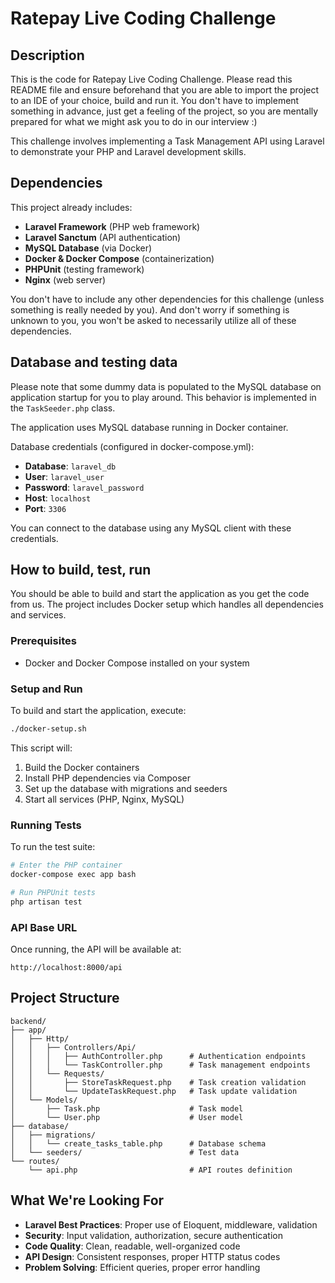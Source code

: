 # Ratepay Live Coding Challenge

## Description
This is the code for Ratepay Live Coding Challenge. Please read this README file and ensure beforehand that you are able to import the project to an IDE of your choice, build and run it. You don't have to implement something in advance, just get a feeling of the project, so you are mentally prepared for what we might ask you to do in our interview :)

This challenge involves implementing a Task Management API using Laravel to demonstrate your PHP and Laravel development skills.

## Dependencies
This project already includes:

- **Laravel Framework** (PHP web framework)
- **Laravel Sanctum** (API authentication)
- **MySQL Database** (via Docker)
- **Docker & Docker Compose** (containerization)
- **PHPUnit** (testing framework)
- **Nginx** (web server)

You don't have to include any other dependencies for this challenge (unless something is really needed by you). And don't worry if something is unknown to you, you won't be asked to necessarily utilize all of these dependencies.

## Database and testing data
Please note that some dummy data is populated to the MySQL database on application startup for you to play around. This behavior is implemented in the `TaskSeeder.php` class.

The application uses MySQL database running in Docker container.

Database credentials (configured in docker-compose.yml):
- **Database**: `laravel_db`
- **User**: `laravel_user` 
- **Password**: `laravel_password`
- **Host**: `localhost`
- **Port**: `3306`

You can connect to the database using any MySQL client with these credentials.

## How to build, test, run
You should be able to build and start the application as you get the code from us. The project includes Docker setup which handles all dependencies and services.

### Prerequisites
- Docker and Docker Compose installed on your system

### Setup and Run
To build and start the application, execute:
```bash
./docker-setup.sh
```

This script will:
1. Build the Docker containers
2. Install PHP dependencies via Composer
3. Set up the database with migrations and seeders
4. Start all services (PHP, Nginx, MySQL)

### Running Tests
To run the test suite:
```bash
# Enter the PHP container
docker-compose exec app bash

# Run PHPUnit tests
php artisan test
```

### API Base URL
Once running, the API will be available at:
```
http://localhost:8000/api
```

## Project Structure

```
backend/
├── app/
│   ├── Http/
│   │   ├── Controllers/Api/
│   │   │   ├── AuthController.php      # Authentication endpoints
│   │   │   └── TaskController.php      # Task management endpoints
│   │   └── Requests/
│   │       ├── StoreTaskRequest.php    # Task creation validation
│   │       └── UpdateTaskRequest.php   # Task update validation
│   └── Models/
│       ├── Task.php                    # Task model
│       └── User.php                    # User model
├── database/
│   ├── migrations/
│   │   └── create_tasks_table.php      # Database schema
│   └── seeders/                        # Test data
└── routes/
    └── api.php                         # API routes definition
```

## What We're Looking For

- **Laravel Best Practices**: Proper use of Eloquent, middleware, validation
- **Security**: Input validation, authorization, secure authentication  
- **Code Quality**: Clean, readable, well-organized code
- **API Design**: Consistent responses, proper HTTP status codes
- **Problem Solving**: Efficient queries, proper error handling
